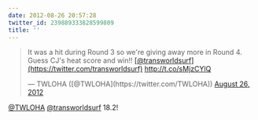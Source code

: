 ```yaml
---
date: 2012-08-26 20:57:28
twitter_id: 239889333828599809
title: ''
---
```


<blockquote class="twitter-tweet"><p lang="en" dir="ltr">It was a hit during Round 3 so we&#39;re giving away more in Round 4. Guess CJ&#39;s heat score and win!! <a href="https://twitter.com/transworldsurf?ref_src=twsrc%5Etfw">[@transworldsurf](https://twitter.com/transworldsurf)</a> <a href="http://t.co/sMjzCYlQ">http://t.co/sMjzCYlQ</a></p>&mdash; TWLOHA ([@TWLOHA](https://twitter.com/TWLOHA)) <a href="https://twitter.com/TWLOHA/status/239867652640763904?ref_src=twsrc%5Etfw">August 26, 2012</a></blockquote>
<script async src="https://platform.twitter.com/widgets.js" charset="utf-8"></script>

[@TWLOHA](https://twitter.com/TWLOHA) [@transworldsurf](https://twitter.com/transworldsurf) 18.2!
